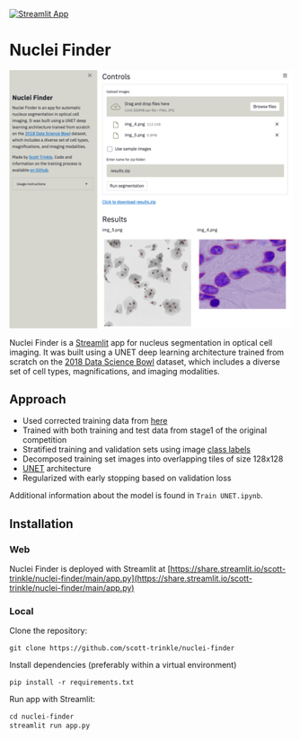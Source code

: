[![Streamlit
App](https://static.streamlit.io/badges/streamlit_badge_black_white.svg)](https://share.streamlit.io/scott-trinkle/nuclei-finder/main/app.py)

# Nuclei Finder

![](sample_imgs/demo.png)

Nuclei Finder is a [Streamlit](https://streamlit.io) app for nucleus
segmentation in optical cell imaging. It was built using a UNET deep learning
architecture trained from scratch on the [2018 Data Science
Bowl](https://www.kaggle.com/c/data-science-bowl-2018/overview) dataset, which
includes a diverse set of cell types, magnifications, and imaging modalities.

## Approach
- Used corrected training data from [here](https://github.com/lopuhin/kaggle-dsbowl-2018-dataset-fixes)
- Trained with both training and test data from stage1 of the original
  competition
- Stratified training and validation sets using image [class
  labels](https://www.kaggle.com/c/data-science-bowl-2018/discussion/48130)
- Decomposed training set images into overlapping tiles of size 128x128
- [UNET](https://en.wikipedia.org/wiki/U-Net) architecture
- Regularized with early stopping based on validation loss

Additional information about the model is found in `Train UNET.ipynb`.

## Installation

### Web

Nuclei Finder is deployed with Streamlit at
[https://share.streamlit.io/scott-trinkle/nuclei-finder/main/app.py](https://share.streamlit.io/scott-trinkle/nuclei-finder/main/app.py)

### Local

Clone the repository: 

```
git clone https://github.com/scott-trinkle/nuclei-finder
```

Install dependencies (preferably within a virtual environment)

```
pip install -r requirements.txt
```

Run app with Streamlit:

```
cd nuclei-finder
streamlit run app.py
```
